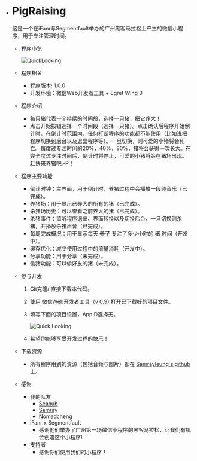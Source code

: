 * # PigRaising

  这是一个在iFanr与Segmentfault举办的广州黑客马拉松上产生的微信小程序，用于专注管理时间。

  - 程序小览

    ![QuickLooking](https://github.com/samrayleung/wechat_pit_images/blob/master/assets/img/PigRaising.gif?raw=true)

  - 程序相关

    - 程序版本: 1.0.0
    - 开发环境：微信Web开发者工具 + Egret Wing 3

  - 程序介绍

    - 每只猪代表一个持续的时间段，选择一只猪，把它养大！
    - 点击开始按钮选择一个时间段（选择一只猪）。点击确认后程序开始倒计时，在倒计时范围内，任何打断程序的功能都不能使用（比如说把程序切换到后台以及退出程序等）。一旦切换，则可爱的小猪将会死亡。每度过专注时间的20%，40%，80%，猪将会获得一次长大。在完全度过专注时间后，倒计时将停止，可爱的小猪将会在猪场出现。赶快来养猪吧:-P！

  - 程序主要功能

    - 倒计时钟：主界面，用于倒计时，养猪过程中会播放一段纯音乐（已完成）。
    - 养猪场：用于显示已养大的所有的猪（已完成）。
    - 杀猪场历史：可以查看之前养大的猪（已完成）。
    - 杀猪事件：监听程序退出、界面转换以及切换后台，一旦切换则杀猪，并播放杀猪声音（已完成）。
    - 每周完成概况：用于显示每天 ~~养了~~ 专注了多少小时的 ~~猪~~ 时间（开发中）。
    - 缓存优化：减少使用过程中的流量消耗（开发中）。
    - 分享功能：用于分享（未完成）。
    - 偷猪功能：可以偷好友的猪（未完成）。

  - 参与开发

    1. Git克隆/ 直接下载本代码。

    2. 使用 [微信Web开发者工具（v 0.9)](https://mp.weixin.qq.com/debug/wxadoc/dev/devtools/download.html?t=1475052055364) 打开已下载好的项目文件。

    3. 填写下面的项目设置，AppID选择无。

       ![Quick Looking](https://raw.githubusercontent.com/SeaHub/PigRaising/master/Help/Settings.png)

    4. 希望你能够享受开发过程的快乐！

  - 下载资源

    - 所有程序用到的资源（包括音频与图片）都在 [Samrayleung`s github](https://github.com/samrayleung/wechat_pit_images) 上。

  - 感谢

    - 我的队友
      - [Seahub](https://seahub.github.io)
      - [Samray](https://github.com/samrayleung)
      - [Nomadcheng](https://github.com/Nomadcheng)
    - iFanr x Segmentfault
      - 感谢他们举办了广州第一场微信小程序的黑客马拉松，让我们有机会创造这个小程序!
    - 支持者
      - 感谢你们使用我们的小程序！